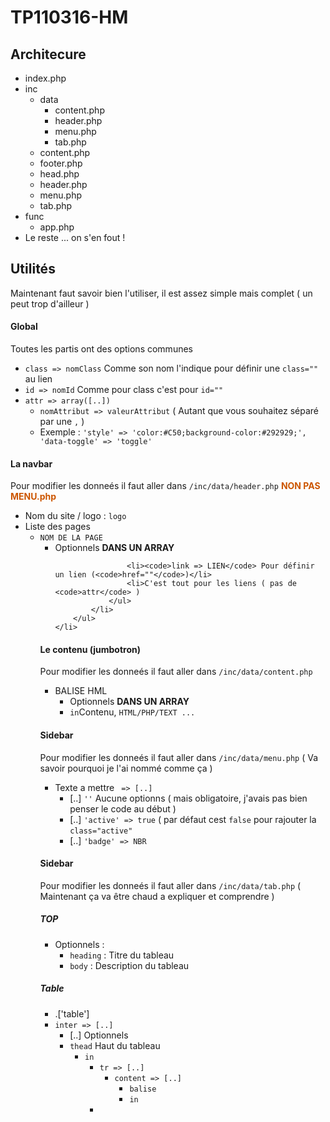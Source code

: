 # TP110316-HM

<h2>Architecure</h2>
<ul>
	<li>index.php</li>
	<li>inc
		<ul>
			<li>data
				<ul>
					<li>content.php</li>
					<li>header.php</li>
					<li>menu.php</li>
					<li>tab.php</li>
				</ul>
			</li>
			<li>content.php</li>
			<li>footer.php</li>
			<li>head.php</li>
			<li>header.php</li>
			<li>menu.php</li>
			<li>tab.php</li>
		</ul>
	</li>
	<li>func
		<ul>
			<li>app.php</li>
		</ul>
	</li>
	<li>Le reste ... on s'en fout !</li>
</ul>

<h2>Utilités</h2>
<p>Maintenant faut savoir bien l'utiliser, il est assez simple mais complet ( un peut trop d'ailleur )</p>

<h4>Global</h4>
<p>Toutes les partis ont des options communes</p>
<ul>
	<li><code>class => nomClass</code> Comme son nom l'indique pour définir une <code>class=""</code> au lien</li>
	<li><code>id => nomId</code> Comme pour class c'est pour <code>id=""</code></li>
	<li><code>attr => array([..])</code>
		<ul>
			<li><code>nomAttribut => valeurAttribut</code> ( Autant que vous souhaitez séparé par une <code>,</code> )</li>
			<li>Exemple : <code>'style' => 'color:#C50;background-color:#292929;', 'data-toggle' => 'toggle'</code>
		</ul>
	</li>
</ul>

<h4>La navbar</h4>
<p>Pour modifier les donneés il faut aller dans <code>/inc/data/header.php</code> <strong style="color:#C50;">NON PAS MENU.php </strong></p>
<ul>
	<li>Nom du site / logo : <code>logo</code></li>
	<li>Liste des pages
		<ul>
			<li><code>NOM DE LA PAGE</code>
				<ul>
					<li>Optionnels <strong>DANS UN ARRAY</strong></li>
					
					<li><code>link => LIEN</code> Pour définir un lien (<code>href=""</code>)</li>
					<li>C'est tout pour les liens ( pas de <code>attr</code> )
				</ul>			
			</li>
		</ul>
	</li>
</ul>


<h4>Le contenu (jumbotron)</h4>
<p>Pour modifier les donneés il faut aller dans <code>/inc/data/content.php</code></p>
<ul>
	<li>BALISE HML
		<ul>
			<li>Optionnels <strong>DANS UN ARRAY</strong></li>
			<li><code>in</code>Contenu, <code>HTML/PHP/TEXT ...</code></li>
		</ul>
	</li>
</ul>

<h4>Sidebar</h4>
<p>Pour modifier les donneés il faut aller dans <code>/inc/data/menu.php</code> ( Va savoir pourquoi je l'ai nommé comme ça )</p>
<ul>
	<li> Texte a mettre <code> => [..]</code>
		<ul>
			<li>[..] <code>''</code> Aucune optionns ( mais obligatoire, j'avais pas bien penser le code au début )</li>
			<li>[..] <code>'active' => true</code> ( par défaut cest <code>false</code> pour rajouter la <code>class="active"</code> </li>
			<li>[..] <code>'badge' => NBR</code></li>
		</ul>
	</li>
</ul>


<h4>Sidebar</h4>
<p>Pour modifier les donneés il faut aller dans <code>/inc/data/tab.php</code> ( Maintenant ça va être chaud a expliquer et comprendre )</p>

<h5>TOP</h5>
<ul>
	<li>Optionnels :
		<ul>
			<li><code>heading</code> : Titre du tableau</li>
			<li><code>body</code> : Description du tableau</li>		
		</uL>
	</li>
</ul>
<h5>Table</h5>
<ul><li>.['table']</li>
	<li><code>inter => [..]</code>
		<ul>
			<li>[..] Optionnels</li>
			<li><code>thead</code> Haut du tableau
	<ul>
		<li><code>in</code>
			<ul><li><code>tr => [..]</code>
					<ul>
						<li><code>content => [..]</code>
							<ul>
								<li><code>balise</code></li>
								<li><code>in</code></li>
							</ul>
						</li>
					</ul>
				<li>
			</ul>
		</li>
	</ul>
			</li>
		</ul>
	</li>
</li></ul>
